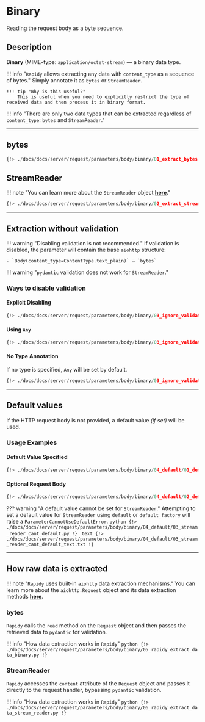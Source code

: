 # Binary
Reading the request body as a byte sequence.

## Description
**Binary** (MIME-type: `application/octet-stream`) — a binary data type.

!!! info "`Rapidy` allows extracting any data with `content_type` as a sequence of bytes."
    Simply annotate it as `bytes` or `StreamReader`.

    !!! tip "Why is this useful?"
        This is useful when you need to explicitly restrict the type of received data and then process it in binary format.

!!! info "There are only two data types that can be extracted regardless of `content_type`: `bytes` and `StreamReader`."

---

## bytes
```python
{!> ./docs/docs/server/request/parameters/body/binary/01_extract_bytes.py !}
```

## StreamReader
!!! note "You can learn more about the `StreamReader` object **<a href='https://docs.aiohttp.org/en/stable/streams.html' target='_blank'>here</a>**."

```python
{!> ./docs/docs/server/request/parameters/body/binary/02_extract_stream_reader.py !}
```

---

## Extraction without validation

!!! warning "Disabling validation is not recommended."
    If validation is disabled, the parameter will contain the base `aiohttp` structure:

    - `Body(content_type=ContentType.text_plain)` → `bytes`

!!! warning "`pydantic` validation does not work for `StreamReader`."

### Ways to disable validation

#### Explicit Disabling
```python
{!> ./docs/docs/server/request/parameters/body/binary/03_ignore_validation/01_validate_attr_false.py !}
```

#### Using `Any`
```python
{!> ./docs/docs/server/request/parameters/body/binary/03_ignore_validation/02_any_type.py !}
```

#### No Type Annotation
If no type is specified, `Any` will be set by default.
```python
{!> ./docs/docs/server/request/parameters/body/binary/03_ignore_validation/03_no_type.py !}
```

---

## Default values
If the HTTP request body is not provided, a default value *(if set)* will be used.

### Usage Examples

#### Default Value Specified
```python
{!> ./docs/docs/server/request/parameters/body/binary/04_default/01_default_exists.py !}
```

#### Optional Request Body
```python
{!> ./docs/docs/server/request/parameters/body/binary/04_default/02_default_optional.py !}
```

??? warning "A default value cannot be set for `StreamReader`."
    Attempting to set a default value for `StreamReader` using `default` or `default_factory` will raise a `ParameterCannotUseDefaultError`.
    ```python
    {!> ./docs/docs/server/request/parameters/body/binary/04_default/03_stream_reader_cant_default.py !}
    ```
    ```text
    {!> ./docs/docs/server/request/parameters/body/binary/04_default/03_stream_reader_cant_default_text.txt !}
    ```

---

## How raw data is extracted
!!! note "`Rapidy` uses built-in `aiohttp` data extraction mechanisms."
    You can learn more about the `aiohttp.Request` object and its data extraction methods **<a href='https://docs.aiohttp.org/en/stable/web_reference.html' target='_blank'>here</a>**.

### bytes
`Rapidy` calls the `read` method on the `Request` object and then passes the retrieved data to `pydantic` for validation.

!!! info "How data extraction works in `Rapidy`"
    ```python
    {!> ./docs/docs/server/request/parameters/body/binary/05_rapidy_extract_data_binary.py !}
    ```

### StreamReader
`Rapidy` accesses the `content` attribute of the `Request` object and passes it directly to the request handler, bypassing `pydantic` validation.

!!! info "How data extraction works in `Rapidy`"
    ```python
    {!> ./docs/docs/server/request/parameters/body/binary/06_rapidy_extract_data_stream_reader.py !}
    ```
